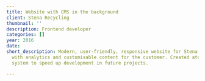 ```yaml
---
title: Website with CMS in the background
client: Stena Recycling
thumbnail: ''
description: Frontend developer
categories: []
year: 2016
date: 
short_description: Modern, user-friendly, responsive website for Stena Recycling packed
  with analytics and customisable content for the customer. Created atomic design
  system to speed up development in future projects.

---
```

